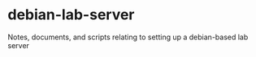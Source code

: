 debian-lab-server
=================

Notes, documents, and scripts relating to setting up a debian-based lab server

